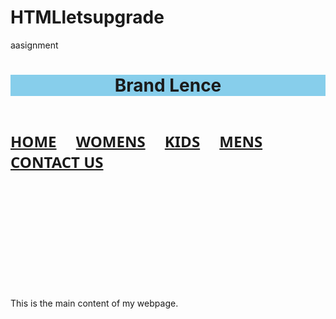 # HTMLletsupgrade
aasignment
<html>
<head>
  <title>MY WEBPAGE</title>
  <style>
    header {
      background-color: #87CEEB;
      text-align: center;
    }
  </style>
</head>
<body>
  <header>
    <h1>Brand Lence</h1>
  </header>
<h3>
<font face="sans" size="5.89"  align="RIGHT">
			<a href="#">HOME</a>&nbsp;&nbsp;&nbsp;&nbsp;
			<a href="#">WOMENS</a>&nbsp;&nbsp;&nbsp;&nbsp;
			<a href="#">KIDS</a>&nbsp;&nbsp;&nbsp;&nbsp;
			<a href="#">MENS</a>&nbsp;&nbsp;&nbsp;&nbsp;
			<a href="#">CONTACT US</a>
			</font>
			</h3>
			<br /><br /><br /><br /><br /><br /><br /><br /><br /><br />
  <main>
    <p>This is the main content of my webpage.</p>
  </main>
</body>
</html>
